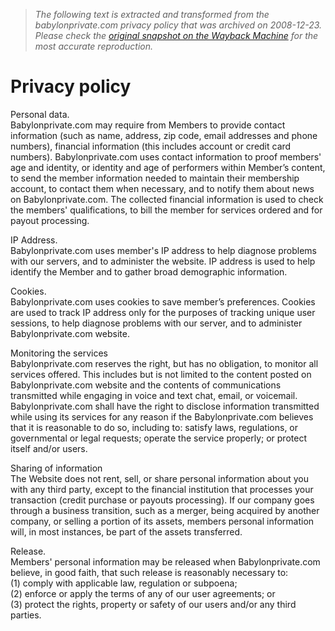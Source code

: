 > *The following text is extracted and transformed from the babylonprivate.com privacy policy that was archived on 2008-12-23. Please check the [original snapshot on the Wayback Machine](https://web.archive.org/web/20081223143950id_/http%3A//www.babylonprivate.com/texts/privacy_en.html) for the most accurate reproduction.*

# Privacy policy

  
Personal data.   
Babylonprivate.com may require from Members to provide contact information (such as name, address, zip code, email addresses and phone numbers), financial information (this includes account or credit card numbers). Babylonprivate.com uses contact information to proof members' age and identity, or identity and age of performers within Member’s content, to send the member information needed to maintain their membership account, to contact them when necessary, and to notify them about news on Babylonprivate.com. The collected financial information is used to check the members' qualifications, to bill the member for services ordered and for payout processing.

IP Address.   
Babylonprivate.com uses member's IP address to help diagnose problems with our servers, and to administer the website. IP address is used to help identify the Member and to gather broad demographic information.

Cookies.   
Babylonprivate.com uses cookies to save member’s preferences. Cookies are used to track IP address only for the purposes of tracking unique user sessions, to help diagnose problems with our server, and to administer Babylonprivate.com website.

Monitoring the services  
Babylonprivate.com reserves the right, but has no obligation, to monitor all services offered. This includes but is not limited to the content posted on Babylonprivate.com website and the contents of communications transmitted while engaging in voice and text chat, email, or voicemail. Babylonprivate.com shall have the right to disclose information transmitted while using its services for any reason if the Babylonprivate.com believes that it is reasonable to do so, including to: satisfy laws, regulations, or governmental or legal requests; operate the service properly; or protect itself and/or users.

Sharing of information  
The Website does not rent, sell, or share personal information about you with any third party, except to the financial institution that processes your transaction (credit purchase or payouts processing). If our company goes through a business transition, such as a merger, being acquired by another company, or selling a portion of its assets, members personal information will, in most instances, be part of the assets transferred.

Release.   
Members' personal information may be released when Babylonprivate.com believe, in good faith, that such release is reasonably necessary to:   
(1) comply with applicable law, regulation or subpoena;   
(2) enforce or apply the terms of any of our user agreements; or   
(3) protect the rights, property or safety of our users and/or any third parties.
